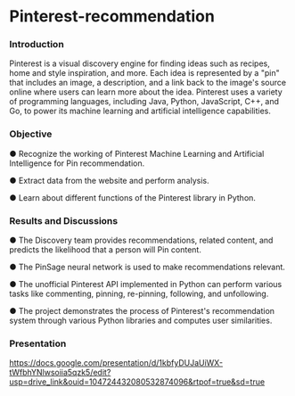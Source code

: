# Pinterest-recommendation

### Introduction

Pinterest is a visual discovery engine for finding ideas such as recipes, home and style inspiration, and more. Each idea is represented by a "pin" that includes an image, a description, and a link back to the image's source online where users can learn more about the idea. Pinterest uses a variety of programming languages, including Java, Python, JavaScript, C++, and Go, to power its machine learning and artificial intelligence capabilities.



### Objective

●	Recognize the working of Pinterest Machine Learning and Artificial Intelligence for Pin recommendation.

●	Extract data from the website and perform analysis.

●	Learn about different functions of the Pinterest library in Python.



### Results and Discussions

●	The Discovery team provides recommendations, related content, and predicts the likelihood that a person will Pin content.

●	The PinSage neural network is used to make recommendations relevant.

●	The unofficial Pinterest API implemented in Python can perform various tasks like commenting, pinning, re-pinning, following, and unfollowing.

●	The project demonstrates the process of Pinterest's recommendation system through various Python libraries and computes user similarities.



### Presentation
https://docs.google.com/presentation/d/1kbfyDUJaUiWX-tWfbhYNlwsoiia5qzk5/edit?usp=drive_link&ouid=104724432080532874096&rtpof=true&sd=true
